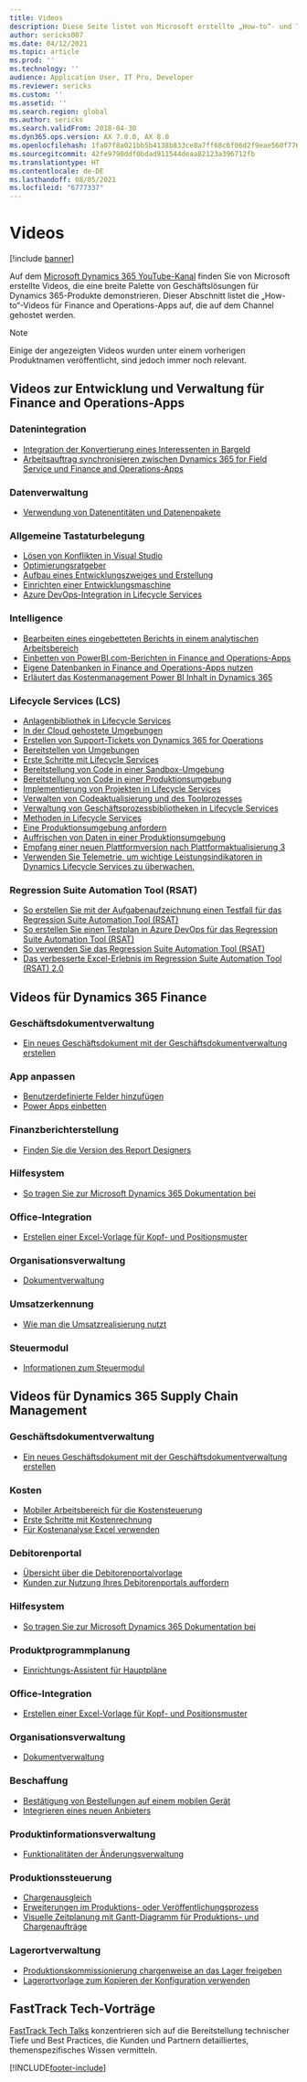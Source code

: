 ```yaml
---
title: Videos
description: Diese Seite listet von Microsoft erstellte „How-to“- und Tech-Talk-Videos zu Finance and Operations-Apps auf, die auf YouTube und anderen Websites verfügbar sind.
author: sericks007
ms.date: 04/12/2021
ms.topic: article
ms.prod: ''
ms.technology: ''
audience: Application User, IT Pro, Developer
ms.reviewer: sericks
ms.custom: ''
ms.assetid: ''
ms.search.region: global
ms.author: sericks
ms.search.validFrom: 2018-04-30
ms.dyn365.ops.version: AX 7.0.0, AX 8.0
ms.openlocfilehash: 1fa07f8a021bb5b4138b833ce8a7ff68c6f06d2f9eae560f776b220195213658
ms.sourcegitcommit: 42fe9790ddf0bdad911544deaa82123a396712fb
ms.translationtype: HT
ms.contentlocale: de-DE
ms.lasthandoff: 08/05/2021
ms.locfileid: "6777337"
---
```

# <a name="videos"></a>Videos 

[!include [banner](../includes/banner.md)]

Auf dem [Microsoft Dynamics 365 YouTube-Kanal](https://www.youtube.com/channel/UCJGCg4rB3QSs8y_1FquelBQ) finden Sie von Microsoft erstellte Videos, die eine breite Palette von Geschäftslösungen für Dynamics 365-Produkte demonstrieren. Dieser Abschnitt listet die „How-to“-Videos für Finance and Operations-Apps auf, die auf dem Channel gehostet werden.

> [!Note]
> Einige der angezeigten Videos wurden unter einem vorherigen Produktnamen veröffentlicht, sind jedoch immer noch relevant.

## <a name="videos-for-finance-and-operations-development-and-administration"></a>Videos zur Entwicklung und Verwaltung für Finance and Operations-Apps

### <a name="data-integration"></a>Datenintegration

- [Integration der Konvertierung eines Interessenten in Bargeld](https://youtu.be/AVV9x5x-XCg)
- [Arbeitsauftrag synchronisieren zwischen Dynamics 365 for Field Service und Finance and Operations-Apps](https://www.youtube.com/watch?v=46ylO7raZAo&feature=youtu.be)

### <a name="data-management"></a>Datenverwaltung

- [Verwendung von Datenentitäten und Datenenpakete](https://www.youtube.com/watch?v=UCyzbA41j8g&feature=youtu.be)

### <a name="development"></a>Allgemeine Tastaturbelegung

- [Lösen von Konflikten in Visual Studio](https://youtu.be/4rxO0zUN2zU)
- [Optimierungsratgeber](https://www.youtube.com/watch?v=MRsAzgFCUSQ&t=4s)
- [Aufbau eines Entwicklungszweiges und Erstellung](https://www.youtube.com/watch?v=qXLd-NMx9OY)
- [Einrichten einer Entwicklungsmaschine](https://www.youtube.com/watch?v=cqp9MetfiyM)
- [Azure DevOps-Integration in Lifecycle Services](https://www.youtube.com/watch?v=0QyyyUp1zHQ&t=1s)

### <a name="intelligence"></a>Intelligence

- [Bearbeiten eines eingebetteten Berichts in einem analytischen Arbeitsbereich](https://youtu.be/_8WlwmSggcQ)
- [Einbetten von PowerBI.com-Berichten in Finance and Operations-Apps](https://youtu.be/gGWuNJDoi-M)
- [Eigene Datenbanken in Finance and Operations-Apps nutzen](https://www.youtube.com/watch?v=-MaxtBJu2_o&feature=youtu.be)
- [Erläutert das Kostenmanagement Power BI Inhalt in Dynamics 365](https://www.youtube.com/watch?v=5jWHnM_C7WM&feature=youtu.be)

### <a name="lifecycle-services-lcs"></a>Lifecycle Services (LCS)

- [Anlagenbibliothek in Lifecycle Services](https://www.youtube.com/watch?v=z-2xMRa1nOs)
- [In der Cloud gehostete Umgebungen](https://www.youtube.com/watch?v=igjVt1lbyLQ&t=17s)
- [Erstellen von Support-Tickets von Dynamics 365 for Operations](https://www.youtube.com/watch?v=avENUYBTBlA&t=2s)
- [Bereitstellen von Umgebungen](https://www.youtube.com/watch?v=FUROjGuhQEA&t=68s)
- [Erste Schritte mit Lifecycle Services](https://www.youtube.com/watch?v=qLBjKAPaqN4&t=24s)
- [Bereitstellung von Code in einer Sandbox-Umgebung](https://www.youtube.com/watch?v=5azLeOO078k)
- [Bereitstellung von Code in einer Produktionsumgebung](https://www.youtube.com/watch?v=ogXo-saZkmE&t=2s)
- [Implementierung von Projekten in Lifecycle Services](https://www.youtube.com/watch?v=V1vVOgcTuw4&t=18s)
- [Verwalten von Codeaktualisierung und des Toolprozesses](https://www.youtube.com/watch?v=M-AtR6ocYM8&feature=youtu.be)
- [Verwaltung von Geschäftsprozessbibliotheken in Lifecycle Services](https://www.youtube.com/watch?v=S5msxj-2-x0)
- [Methoden in Lifecycle Services](https://www.youtube.com/watch?v=YRMJ15DvgZ8)
- [Eine Produktionsumgebung anfordern](https://www.youtube.com/watch?v=5j1GapLr3MY&feature=youtu.be)
- [Auffrischen von Daten in einer Produktionsumgebung](https://www.youtube.com/watch?v=VCd5SgkYPTw)
- [Empfang einer neuen Plattformversion nach Plattformaktualisierung 3](https://www.youtube.com/watch?v=nkiKP2Au6OQ&feature=youtu.be)
- [Verwenden Sie Telemetrie, um wichtige Leistungsindikatoren in Dynamics Lifecycle Services zu überwachen.](https://www.youtube.com/watch?v=18u6SC8GeFY&feature=youtu.be)

### <a name="regression-suite-automation-tool-rsat"></a>Regression Suite Automation Tool (RSAT)

- [So erstellen Sie mit der Aufgabenaufzeichnung einen Testfall für das Regression Suite Automation Tool (RSAT)](https://youtu.be/bBr4BXAxTNI)
- [So erstellen Sie einen Testplan in Azure DevOps für das Regression Suite Automation Tool (RSAT)](https://youtu.be/3jIuBleAnQk) 
- [So verwenden Sie das Regression Suite Automation Tool (RSAT)](https://youtu.be/uhN9JItzGAk)
- [Das verbesserte Excel-Erlebnis im Regression Suite Automation Tool (RSAT) 2.0](https://youtu.be/fcEkSIVQ1Bg)


## <a name="videos-for-dynamics-365-finance"></a>Videos für Dynamics 365 Finance

### <a name="business-document-management"></a>Geschäftsdokumentverwaltung
- [Ein neues Geschäftsdokument mit der Geschäftsdokumentverwaltung erstellen](https://www.youtube.com/watch?v=gAIYl-mM_pw)

### <a name="customize-the-app"></a>App anpassen
- [Benutzerdefinierte Felder hinzufügen](https://www.youtube.com/watch?v=gWSGZI9Vtnc)
- [Power Apps einbetten](https://www.youtube.com/watch?v=x3qyA1bH-NY)

### <a name="financial-reporting"></a>Finanzberichterstellung
- [Finden Sie die Version des Report Designers](https://www.youtube.com/embed/icfA5Q3kp4w)

### <a name="help-system"></a>Hilfesystem

- [So tragen Sie zur Microsoft Dynamics 365 Dokumentation bei](https://youtu.be/m5djioozRbg)

### <a name="office-integration"></a>Office-Integration

- [Erstellen einer Excel-Vorlage für Kopf- und Positionsmuster](https://www.youtube.com/watch?v=RTicLb-6dbI&feature=youtu.be)

### <a name="organization-administration"></a>Organisationsverwaltung

- [Dokumentverwaltung](https://www.youtube.com/watch?v=p4rl1CkiLN4&feature=youtu.be)

### <a name="revenue-recognition"></a>Umsatzerkennung
- [Wie man die Umsatzrealisierung nutzt](https://youtu.be/v3amIsiqvoo)

### <a name="tax-engine"></a>Steuermodul

- [Informationen zum Steuermodul](https://www.youtube.com/watch?v=jAFpEBOtNWI&feature=youtu.be)


## <a name="videos-for-dynamics-365-supply-chain-management"></a>Videos für Dynamics 365 Supply Chain Management

### <a name="business-document-management"></a>Geschäftsdokumentverwaltung
- [Ein neues Geschäftsdokument mit der Geschäftsdokumentverwaltung erstellen](https://www.youtube.com/watch?v=gAIYl-mM_pw)

### <a name="costs"></a>Kosten
- [Mobiler Arbeitsbereich für die Kostensteuerung](https://youtu.be/imsuTg8rUVk)
- [Erste Schritte mit Kostenrechnung](https://youtu.be/1pUDtJQZ8FU)
- [Für Kostenanalyse Excel verwenden](https://youtu.be/-HKHYdClvx8)

### <a name="customer-portal"></a>Debitorenportal
- [Übersicht über die Debitorenportalvorlage](https://youtu.be/nPrqoLuHfV8)
- [Kunden zur Nutzung Ihres Debitorenportals auffordern](https://youtu.be/drGUYHX9QIQ)

### <a name="help-system"></a>Hilfesystem

- [So tragen Sie zur Microsoft Dynamics 365 Dokumentation bei](https://youtu.be/m5djioozRbg)

### <a name="master-planning"></a>Produktprogrammplanung
- [Einrichtungs-Assistent für Hauptpläne](https://youtu.be/c-e6n-8rZb4)

### <a name="office-integration"></a>Office-Integration

- [Erstellen einer Excel-Vorlage für Kopf- und Positionsmuster](https://www.youtube.com/watch?v=RTicLb-6dbI&feature=youtu.be)

### <a name="organization-administration"></a>Organisationsverwaltung

- [Dokumentverwaltung](https://www.youtube.com/watch?v=p4rl1CkiLN4&feature=youtu.be)

### <a name="procurement-and-sourcing"></a>Beschaffung

- [Bestätigung von Bestellungen auf einem mobilen Gerät](https://youtu.be/gZ-gOlJe7H8)
- [Integrieren eines neuen Anbieters](https://www.youtube.com/watch?v=0KUc3AGaTKk&feature=youtu.be)

### <a name="product-information-management"></a>Produktinformationsverwaltung
- [Funktionalitäten der Änderungsverwaltung](https://youtu.be/N313FqvRuBc)

### <a name="production-control"></a>Produktionssteuerung

- [Chargenausgleich](https://www.youtube.com/watch?v=4SNLWsU9KyI&feature=youtu.be)
- [Erweiterungen im Produktions- oder Veröffentlichungsprozess](https://www.youtube.com/watch?v=Rm3ojAz6Zu0&feature=youtu.be)
- [Visuelle Zeitplanung mit Gantt-Diagramm für Produktions- und Chargenaufträge](https://youtu.be/BtbuShkGj4I)


### <a name="warehouse-management"></a>Lagerortverwaltung

- [Produktionskommissionierung chargenweise an das Lager freigeben](https://youtu.be/8urAJn50dQ8)
- [Lagerortvorlage zum Kopieren der Konfiguration verwenden](https://www.youtube.com/watch?v=K2WIfFlqJYs&feature=youtu.be)

## <a name="fasttrack-tech-talks"></a>FastTrack Tech-Vorträge

[FastTrack Tech Talks](https://community.dynamics.com/365/b/techtalks?c=Finance%20and%20Operations) konzentrieren sich auf die Bereitstellung technischer Tiefe und Best Practices, die Kunden und Partnern detailliertes, themenspezifisches Wissen vermitteln.




[!INCLUDE[footer-include](../../../includes/footer-banner.md)]

